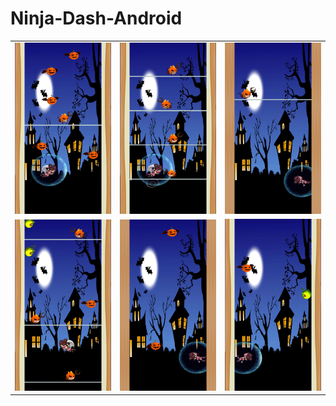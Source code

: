# Ninja-Dash-Android

|  |  |  |
|---|---| ---|
|![Screenshot5](https://github.com/AndreiSerbanescu/Ninja-Dash-Android/blob/master/screenshot/07.jpeg) |  ![Screenshot3](https://github.com/AndreiSerbanescu/Ninja-Dash-Android/blob/master/screenshot/06.jpeg)|  ![Screenshot2](https://github.com/AndreiSerbanescu/Ninja-Dash-Android/blob/master/screenshot/02.jpeg)|
|![Screenshot4](https://github.com/AndreiSerbanescu/Ninja-Dash-Android/blob/master/screenshot/09.jpeg)  | ![Screenshot1](https://github.com/AndreiSerbanescu/Ninja-Dash-Android/blob/master/screenshot/01.jpeg) |  ![Screenshot6](https://github.com/AndreiSerbanescu/Ninja-Dash-Android/blob/master/screenshot/11.jpeg)|
